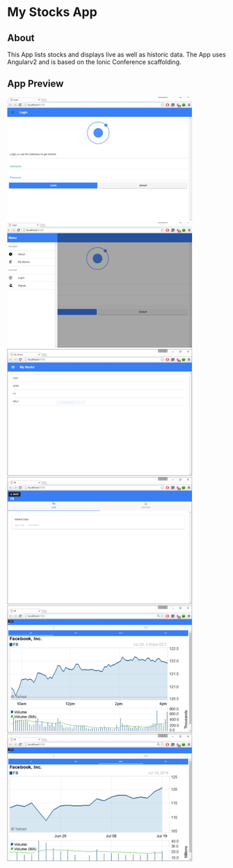 # My Stocks App

## About
This App lists stocks and displays live as well as historic data. The App uses Angularv2 and is based on the Ionic Conference scaffolding.


## App Preview

<!-- GIF of MD app -->
<img src="resources/screenshots/1.PNG" alt="Login" width="425">
<img src="resources/screenshots/2.PNG" alt="Side Menu" width="425">
<img src="resources/screenshots/3.PNG" alt="Stocks List" width="425">
<img src="resources/screenshots/4.PNG" alt="Live" width="425">
<img src="resources/screenshots/5.PNG" alt="Day History" width="425">
<img src="resources/screenshots/6.PNG" alt="Month History" width="425">

